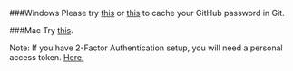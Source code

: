 ###Windows
Please try [this][GitHubHelpWin] or [this][SO] to cache your GitHub password in Git.

###Mac
Try [this][GitHubHelpMac].

Note: If you have 2-Factor Authentication setup, you will need a personal access token. [Here.][tokens]

<!-- Links -->

[GitHubHelpMac]: https://help.github.com/articles/caching-your-github-password-in-git/#platform-mac
[GitHubHelpWin]: https://help.github.com/articles/caching-your-github-password-in-git/#platform-windows
[SO]: http://stackoverflow.com/questions/18683935/store-https-passwords-with-cygwins-git
[tokens]: https://github.com/settings/tokens